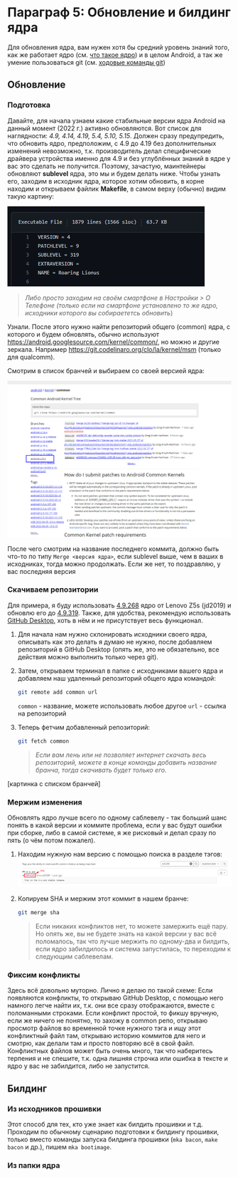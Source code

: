 # Параграф 5: Обновление и билдинг ядра

Для обновления ядра, вам нужен хотя бы средний уровень знаний того, как же работает ядро (см. [что такое ядро](https://github.com/Roker2/BookAboutBuilding/blob/master/%D0%93%D0%BB%D0%B0%D0%B2%D0%B0%203%20%D0%B8%D0%B7%D1%83%D1%87%D0%B5%D0%BD%D0%B8%D0%B5%20%D0%B8%D1%81%D1%85%D0%BE%D0%B4%D0%BD%D0%B8%D0%BA%D0%BE%D0%B2%20%D1%83%D1%81%D1%82%D1%80%D0%BE%D0%B9%D1%81%D1%82%D0%B2%D0%B0/%D0%9F%D0%B0%D1%80%D0%B0%D0%B3%D1%80%D0%B0%D1%84%204%20%D0%A7%D1%82%D0%BE%20%D1%82%D0%B0%D0%BA%D0%BE%D0%B5%20%D1%8F%D0%B4%D1%80%D0%BE.md#%D0%BF%D0%B0%D1%80%D0%B0%D0%B3%D1%80%D0%B0%D1%84-4-%D1%87%D1%82%D0%BE-%D1%82%D0%B0%D0%BA%D0%BE%D0%B5-%D1%8F%D0%B4%D1%80%D0%BE)) и в целом Android, а так же умение пользоваться git (см. [ходовые команды git](https://github.com/Roker2/BookAboutBuilding/blob/master/%D0%93%D0%BB%D0%B0%D0%B2%D0%B0%202%20git%2C%20%D1%81%20%D1%87%D0%B5%D0%BC%20%D0%B5%D0%B3%D0%BE%20%D0%B5%D0%B4%D1%8F%D1%82%20%D0%B8%20%D0%B7%D0%B0%D1%87%D0%B5%D0%BC%20%D0%BE%D0%BD/%D0%9F%D0%B0%D1%80%D0%B0%D0%B3%D1%80%D0%B0%D1%84%202%20%D0%A5%D0%BE%D0%B4%D0%BE%D0%B2%D1%8B%D0%B5%20%D0%BA%D0%BE%D0%BC%D0%B0%D0%BD%D0%B4%D1%8B%20git'%D0%B0.md#%D0%BF%D0%B0%D1%80%D0%B0%D0%B3%D1%80%D0%B0%D1%84-2-%D1%85%D0%BE%D0%B4%D0%BE%D0%B2%D1%8B%D0%B5-%D0%BA%D0%BE%D0%BC%D0%B0%D0%BD%D0%B4%D1%8B-git%D0%B0))

## Обновление



### Подготовка

Давайте, для начала узнаем какие стабильные версии ядра Android на данный момент (2022 г.) активно обновляются. Вот список для наглядности: *4.9, 4.14, 4.19, 5.4, 5.10, 5.15*. Должен сразу предупредить, что обновить ядро, предположим, с 4.9 до 4.19 без дополнительных изменений невозможно, т.к. производитель делал специфические драйвера устройства именно для 4.9 и без углублённых знаний в ядре у вас это сделать не получится. Поэтому, зачастую, маинтейнеры обновляют **sublevel** ядра, это мы и будем делать ниже. Чтобы узнать его, заходим в исходник ядра, которое хотим обновить, в корне находим и открываем файлик **Makefile**, в самом верху (обычно) видим такую картину:

![1](images/1.png)

> *Либо просто заходим на своём смартфоне в Настройки > О Телефоне (только если на смартфоне установлено то же ядро, исходники которого вы собираететсь обновить*)

Узнали. После этого нужно найти репозиторий общего (common) ядра, с которого и будем обновлять, обычно используют https://android.googlesource.com/kernel/common/, но можно и другие зеркала. Например https://git.codelinaro.org/clo/la/kernel/msm (только для qualcomm).

Смотрим в список бранчей и выбираем со своей версией ядра:

![](images/2.png)

После чего смотрим на название последнего коммита, должно быть что-то по типу `Merge <версия ядра>`, если sublevel выше, чем в ваших в исходниках, тогда можно продолжать. Если же нет, то поздравляю, у вас последняя версия



### Скачиваем репозитории

Для примера, я буду использовать [4.9.268](https://github.com/PixelExperience-Devices/kernel_lenovo_sdm710/tree/81bad83b39681cc137d99a1b613839032dab9184) ядро от Lenovo Z5s (jd2019) и обновлю его до [4.9.319](https://github.com/PixelExperience-Devices/kernel_lenovo_sdm710/tree/76e4fbb527d37378bac0a982c3df9551f17dbfe7). Также, для удобства, рекомендую использовать [GitHub  Desktop](https://github.com/shiftkey/desktop), хоть в нём и не присутствует весь функционал.

1. Для начала нам нужно склонировать исходники своего ядра, описывать как это делать я думаю не нужно, после добавляем репозиторий в GitHub Desktop (опять же, это не обязательно, все действия можно выполнить только через git).

2. Затем, открываем терминал в папке с исходниками вашего ядра и добавляем наш удаленный репозиторий общего ядра командой:
   ```bash
   git remote add common url 
   ```

   `common` - название, можете использовать любое другое
   `url` - ссылка на репозиторий

3. Теперь фетчим добавленный репозиторий:
   ```bash
   git fetch common
   ```
   > *Если вам лень или не позволяет интернет скачать весь репозиторий, можете в конце команды добавить название бранча, тогда скачивать будет только его.*

[картинка с списком бранчей]



### Мержим изменения

Обновлять ядро лучше всего по одному саблевелу - так больший шанс понять в какой версии и коммите проблема, если у вас будут ошибки при сборке, либо в самой системе, я же рисковый и делал сразу по пять (о чём потом пожалел).

1. Находим нужную нам версию с помощью поиска в разделе тэгов:
   ![4](images/4.png)

2. Копируем SHA и мержим этот коммит в нашем бранче:
   ```bash
   git merge sha
   ```
   > Если никаких конфликтов нет, то можете замержить ещё пару. Но опять же, вы не будете знать на какой версии у вас всё поломалось, так что лучше мержить по одному-два и билдить, если ядро забилдилось и система запустилась, то переходим к следующим саблевелам.

### Фиксим конфликты

Здесь всё довольно муторно. Лично я делаю по такой схеме: Если появляются конфликты, то открываю GitHub Desktop, с помощью него намного легче найти их, т.к. они все сразу отображаются, вместе с поломанными строками. Если конфликт простой, то фикшу вручную, если же ничего не понятно, то захожу в common репо, открываю просмотр файлов во временной точке нужного тэга и ищу этот конфликтный файл там, открываю историю коммитов для него и смотрю, как делали там и просто повторяю всё в свой файл. Конфликтных файлов может быть очень много, так что наберитесь терпения и не спешите, т.к. одна лишняя строчка или ошибка в тексте и ядро у вас не забилдится, либо не запустится.

## Билдинг



### Из исходников прошивки 

Этот способ для тех, кто уже знает как билдить прошивки и т.д. Проходим по обычному сценарию подготовки к билдингу прошивки, только вместо команды запуска билдинга прошивки (`mka bacon`, `make bacon` и др.), пишем `mka bootimage`.

### Из папки ядра